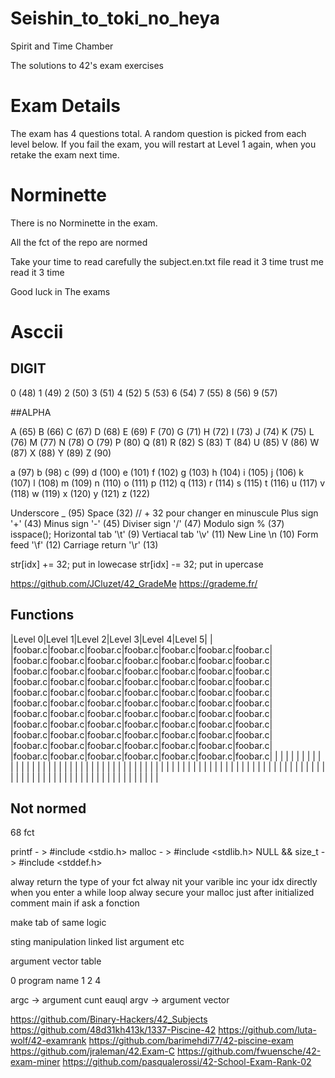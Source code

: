 # Seishin_to_toki_no_heya
Spirit and Time Chamber


The solutions to 42's exam exercises

# Exam Details

The exam has 4 questions total. A random question is picked from each level below. If you fail the exam, you will restart at Level 1 again, when you retake the exam next time.

# Norminette

There is no Norminette in the exam.

All the fct of the repo are normed

Take your time to read carefully the subject.en.txt file
read it 3 time trust me read it 3 time

Good luck in The exams

# Asccii

## DIGIT
0 (48) 1 (49) 2 (50) 3 (51) 4 (52) 5 (53) 6 (54) 7 (55) 8 (56) 9 (57)

##ALPHA

A (65) B (66) C (67) D (68) E (69) F (70) G (71) H (72) I (73) J (74) K (75) L (76) M (77) N (78) O (79) P (80) Q (81) R (82) S (83) T (84) U (85) V (86) W (87) X (88) Y (89) Z (90)

a (97) b (98) c (99) d (100) e (101) f (102) g (103) h (104) i (105) j (106) k (107) l (108) m (109) n (110) o (111) p (112) q (113) r (114) s (115) t (116) u (117) v (118) w (119) x (120) y (121) z (122)

Underscore _ (95)
Space   (32) // + 32 pour changer en minuscule
Plus sign '+' (43)
Minus sign '-' (45)
Diviser sign '/' (47)
Modulo sign % (37)
isspace();
Horizontal tab '\t' (9)
Vertiacal tab '\v' (11)
New Line  \n (10)
Form feed '\f' (12)
Carriage return '\r' (13)

str[idx] += 32; put in lowecase
str[idx] -= 32; put in upercase

https://github.com/JCluzet/42_GradeMe
https://grademe.fr/

## Functions

|Level 0|Level 1|Level 2|Level 3|Level 4|Level 5|		|
|foobar.c|foobar.c|foobar.c|foobar.c|foobar.c|foobar.c|foobar.c|
|foobar.c|foobar.c|foobar.c|foobar.c|foobar.c|foobar.c|foobar.c|
|foobar.c|foobar.c|foobar.c|foobar.c|foobar.c|foobar.c|foobar.c|
|foobar.c|foobar.c|foobar.c|foobar.c|foobar.c|foobar.c|foobar.c|
|foobar.c|foobar.c|foobar.c|foobar.c|foobar.c|foobar.c|foobar.c|
|foobar.c|foobar.c|foobar.c|foobar.c|foobar.c|foobar.c|foobar.c|
|foobar.c|foobar.c|foobar.c|foobar.c|foobar.c|foobar.c|foobar.c|
|foobar.c|foobar.c|foobar.c|foobar.c|foobar.c|foobar.c|foobar.c|
|foobar.c|foobar.c|foobar.c|foobar.c|foobar.c|foobar.c|foobar.c|
|foobar.c|foobar.c|foobar.c|foobar.c|foobar.c|foobar.c|foobar.c|
|foobar.c|foobar.c|foobar.c|foobar.c|foobar.c|foobar.c|foobar.c|
|		|		|		|		|		|		|		|
|		|		|		|		|		|		|		|
|		|		|		|		|		|		|		|
|		|		|		|		|		|		|		|
|		|		|		|		|		|		|		|
|		|		|		|		|		|		|		|
|		|		|		|		|		|		|		|
|		|		|		|		|		|		|		|
|		|		|		|		|		|		|		|
|		|		|		|		|		|		|		|
|		|		|		|		|		|		|		|
|		|		|		|		|		|		|		|


## Not normed

68 fct

printf - > #include <stdio.h>
malloc - > #include <stdlib.h>
NULL && size_t -> #include <stddef.h>

alway return the type of your fct
alway nit your varible
inc your idx directly when you enter a while loop
alway secure your malloc just after initialized
comment main if ask a fonction

make tab of same logic

sting manipulation
linked list
argument
etc


argument vector table

0 program name
1
2
4

argc -> argument cunt eauql
argv -> argument vector


https://github.com/Binary-Hackers/42_Subjects
https://github.com/48d31kh413k/1337-Piscine-42
https://github.com/luta-wolf/42-examrank
https://github.com/barimehdi77/42-piscine-exam
https://github.com/jraleman/42.Exam-C
https://github.com/fwuensche/42-exam-miner
https://github.com/pasqualerossi/42-School-Exam-Rank-02
